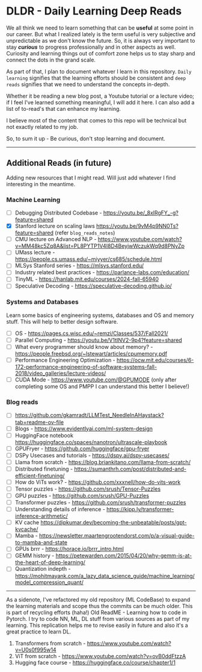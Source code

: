 # DLDR - Daily Learning Deep Reads

We all think we need to learn something that can be <b>useful</b> at some point in our career. But what I realized lately is the term useful is very subjective and unpredictable as we don't know the future. So, it is always very important to stay <b><i>curious</i></b> to progress professionally and in other aspects as well. Curiosity and learning things out of comfort zone helps us to stay sharp and connect the dots in the grand scale. 

As part of that, I plan to document whatever I learn in this repository. `Daily learning` signifies that the learning efforts should be consistent and `deep reads` signifies that we need to understand the concepts in-depth.

Whether it be reading a new blog post, a Youtube tutorial or a lecture video; if I feel I've learned something meaningful, I will add it here. I can also add a list of to-read's that can enhance my learning.

I believe most of the content that comes to this repo will be technical but not exactly related to my job.

So, to sum it up - Be curious, don't stop learning and document.

---

## Additional Reads (in future)
Adding new resources that I might read. Will just add whatever I find interesting in the meantime.

### Machine Learning
- [ ] Debugging Distributed Codebase - https://youtu.be/_8xlRgFY_-g?feature=shared 
- [x] Stanford lecture on scaling laws https://youtu.be/9vM4p9NN0Ts?feature=shared (refer `blog_reads_notes`)
- [ ] CMU lecture on Advanced NLP - https://www.youtube.com/watch?v=MM48kc5Zq8A&list=PL8PYTP1V4I8D4BeyjwWczukWq9d8PNyZp
- [ ] UMass lecture - https://people.cs.umass.edu/~miyyer/cs685/schedule.html
- [ ] MLSys Stanford series - https://mlsys.stanford.edu/
- [ ] Industry related best practices - https://parlance-labs.com/education/
- [ ] TinyML - https://hanlab.mit.edu/courses/2024-fall-65940
- [ ] Speculative Decoding - https://speculative-decoding.github.io/

### Systems and Databases
Learn some basics of engineering systems, databases and OS and memory stuff. This will help to better design software.

- [ ] OS - https://pages.cs.wisc.edu/~remzi/Classes/537/Fall2021/ 
- [ ] Parallel Computing - https://youtu.be/V1tINV2-9p4?feature=shared 
- [ ] What every programmer should know about memory? - https://people.freebsd.org/~lstewart/articles/cpumemory.pdf 
- [ ] Performance Engineering Optimization - https://ocw.mit.edu/courses/6-172-performance-engineering-of-software-systems-fall-2018/video_galleries/lecture-videos/
- [ ] CUDA Mode - https://www.youtube.com/@GPUMODE (only after completing some OS and PMPP I can understand this better I believe!)

### Blog reads
- [ ] https://github.com/gkamradt/LLMTest_NeedleInAHaystack?tab=readme-ov-file
- [ ] Blogs - https://www.evidentlyai.com/ml-system-design
- [ ] HuggingFace notebook https://huggingface.co/spaces/nanotron/ultrascale-playbook
- [ ] GPUFryer - https://github.com/huggingface/gpu-fryer
- [ ] DSPy Usecases and tutorials - https://dspy.ai/dspy-usecases/
- [ ] Llama from scratch - https://blog.briankitano.com/llama-from-scratch/
- [ ] Distributed finetuning - https://sumanthrh.com/post/distributed-and-efficient-finetuning/
- [ ] How do ViTs work? - https://github.com/xxxnell/how-do-vits-work
- [ ] Tensor puzzles - https://github.com/srush/Tensor-Puzzles
- [ ] GPU puzzles - https://github.com/srush/GPU-Puzzles
- [ ] Transformer puzzles - https://github.com/srush/transformer-puzzles
- [ ] Understanding details of inference - https://kipp.ly/transformer-inference-arithmetic/
- [ ] KV cache https://dipkumar.dev/becoming-the-unbeatable/posts/gpt-kvcache/
- [ ] Mamba - https://newsletter.maartengrootendorst.com/p/a-visual-guide-to-mamba-and-state
- [ ] GPUs brrr - https://horace.io/brrr_intro.html
- [ ] GEMM history - https://petewarden.com/2015/04/20/why-gemm-is-at-the-heart-of-deep-learning/
- [ ] Quantization indepth - https://mohitmayank.com/a_lazy_data_science_guide/machine_learning/model_compression_quant/
---

As a sidenote, I've refactored my old repository (ML CodeBase) to expand the learning materials and scope thus the commits can be much older. This is part of recycling efforts (haha!) 
Old ReadME - Learning how to code in Pytorch. I try to code NN, ML, DL stuff from various sources as part of my learning. This replication helps me to revise easily in future and also it's a great practice to learn DL.

1. Transformers from scratch - https://www.youtube.com/watch?v=U0s0f995w14
2. ViT from scratch - https://www.youtube.com/watch?v=ovB0ddFtzzA
3. Hugging face course - https://huggingface.co/course/chapter1/1
